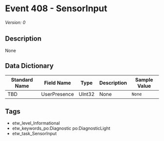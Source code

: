 # Event 408 - SensorInput
###### Version: 0

## Description
None

## Data Dictionary
|Standard Name|Field Name|Type|Description|Sample Value|
|---|---|---|---|---|
|TBD|UserPresence|UInt32|None|`None`|

## Tags
* etw_level_Informational
* etw_keywords_po:Diagnostic po:DiagnosticLight
* etw_task_SensorInput